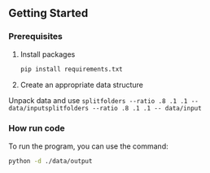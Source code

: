 
## Getting Started

### Prerequisites

1. Install packages
   ```sh
   pip install requirements.txt
   ```

2. Create an appropriate data structure

Unpack data and use `splitfolders --ratio .8 .1 .1 -- data/inputsplitfolders --ratio .8 .1 .1 -- data/input`

### How run code 
To run the program, you can use the command:
   ```sh
   python -d ./data/output 
   ```

